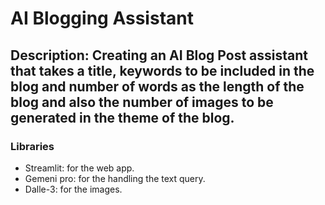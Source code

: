# AI Blogging Assistant 


## Description: Creating an AI Blog Post assistant that takes a **title**, **keywords** to be included in the blog and **number of words** as the length of the blog and also the **number of images** to be generated in the theme of the blog.


### Libraries
- Streamlit: for the web app.
- Gemeni pro: for the handling the text query.
- Dalle-3: for the images.


